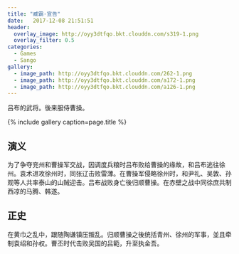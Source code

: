 ```yaml
---
title: "臧霸·宣告"
date:   2017-12-08 21:51:51
header:
  overlay_image: http://oyy3dtfqo.bkt.clouddn.com/s319-1.png
  overlay_filter: 0.5
categories:
  - Games
  - Sango
gallery:
  - image_path: http://oyy3dtfqo.bkt.clouddn.com/262-1.png
  - image_path: http://oyy3dtfqo.bkt.clouddn.com/a172-1.png
  - image_path: http://oyy3dtfqo.bkt.clouddn.com/a126-1.png
---
```


吕布的武将。後来服侍曹操。

{% include gallery caption=page.title %}

## 演义

为了争夺兖州和曹操军交战，因调度兵粮时吕布败给曹操的缘故，和吕布逃往徐州。袁术进攻徐州时，同张辽击败雷薄。在曹操军侵略徐州时，和尹礼、吴敦、孙观等人共率泰山的山贼迎击。吕布战败身亡後归顺曹操。在赤壁之战中同徐庶共制西凉的马腾、韩遂。

## 正史

在黄巾之乱中，跟随陶谦镇压叛乱。归顺曹操之後统括青州、徐州的军事，並且牵制袁绍和孙权。曹丕时代击败吴国的吕範，升至执金吾。
